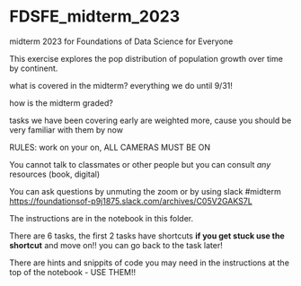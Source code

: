 # FDSFE_midterm_2023
midterm 2023 for Foundations of Data Science for Everyone

This exercise explores the pop distribution of population growth  over time by continent.

what is covered in the midterm? everything we do until 9/31!

how is the midterm graded?

tasks we have been covering early are weighted more, cause you should be very familiar with them by now

RULES: work on your on, ALL CAMERAS MUST BE ON

You cannot talk to classmates or other people but you can consult _any_ resources (book, digital)

You can ask questions by unmuting the zoom or by using slack #midterm https://foundationsof-p9j1875.slack.com/archives/C05V2GAKS7L

The instructions are in the notebook in this folder. 

There are 6 tasks, the first 2 tasks have shortcuts  **if you get stuck use the shortcut** and move on!! you can go back to the task later!

There are hints and snippits of code you may need in the instructions at the top of the notebook - USE THEM!!
